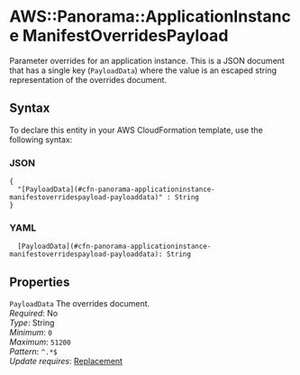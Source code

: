 # AWS::Panorama::ApplicationInstance ManifestOverridesPayload<a name="aws-properties-panorama-applicationinstance-manifestoverridespayload"></a>

Parameter overrides for an application instance\. This is a JSON document that has a single key \(`PayloadData`\) where the value is an escaped string representation of the overrides document\.

## Syntax<a name="aws-properties-panorama-applicationinstance-manifestoverridespayload-syntax"></a>

To declare this entity in your AWS CloudFormation template, use the following syntax:

### JSON<a name="aws-properties-panorama-applicationinstance-manifestoverridespayload-syntax.json"></a>

```
{
  "[PayloadData](#cfn-panorama-applicationinstance-manifestoverridespayload-payloaddata)" : String
}
```

### YAML<a name="aws-properties-panorama-applicationinstance-manifestoverridespayload-syntax.yaml"></a>

```
  [PayloadData](#cfn-panorama-applicationinstance-manifestoverridespayload-payloaddata): String
```

## Properties<a name="aws-properties-panorama-applicationinstance-manifestoverridespayload-properties"></a>

`PayloadData`  <a name="cfn-panorama-applicationinstance-manifestoverridespayload-payloaddata"></a>
The overrides document\.  
*Required*: No  
*Type*: String  
*Minimum*: `0`  
*Maximum*: `51200`  
*Pattern*: `^.*$`  
*Update requires*: [Replacement](https://docs.aws.amazon.com/AWSCloudFormation/latest/UserGuide/using-cfn-updating-stacks-update-behaviors.html#update-replacement)